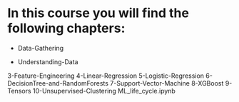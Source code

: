 # In this course you will find the following chapters:
* Data-Gathering

* Understanding-Data

3-Feature-Engineering
4-Linear-Regression
5-Logistic-Regression
6-DecisionTree-and-RandomForests
7-Support-Vector-Machine
8-XGBoost
9-Tensors
10-Unsupervised-Clustering
ML_life_cycle.ipynb
